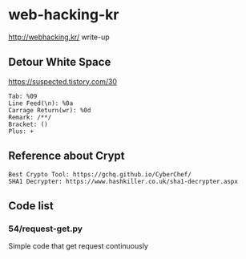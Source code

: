 # web-hacking-kr
http://webhacking.kr/ write-up

## Detour White Space
https://suspected.tistory.com/30

```
Tab: %09
Line Feed(\n): %0a
Carrage Return(wr): %0d
Remark: /**/
Bracket: ()
Plus: +
```

## Reference about Crypt
```
Best Crypto Tool: https://gchq.github.io/CyberChef/
SHA1 Decrypter: https://www.hashkiller.co.uk/sha1-decrypter.aspx
```

## Code list

### 54/request-get.py
Simple code that get request continuously
